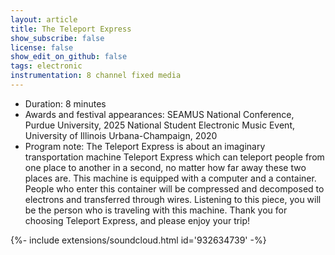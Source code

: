 ```yaml
---
layout: article
title: The Teleport Express 
show_subscribe: false
license: false
show_edit_on_github: false
tags: electronic
instrumentation: 8 channel fixed media
---
```




- Duration: 8 minutes
- Awards and festival appearances:
  SEAMUS National Conference, Purdue University, 2025
  National Student Electronic Music Event, University of Illinois Urbana-Champaign, 2020
- Program note: The Teleport Express is about an imaginary transportation machine Teleport Express which can teleport people from one place to another in a second, no matter how far away these two places are. This machine is equipped with a computer and a container. People who enter this container will be compressed and decomposed to electrons and transferred through wires. Listening to this piece, you will be the person who is traveling with this machine. Thank you for choosing Teleport Express, and please enjoy your trip!


<div>{%- include extensions/soundcloud.html id='932634739' -%}</div>
